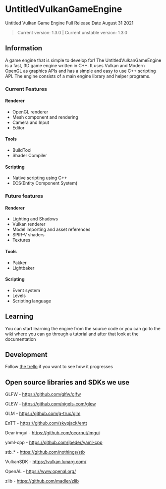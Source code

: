 # UntitledVulkanGameEngine
Untitled Vulkan Game Engine Full Release Date August 31 2021
> Current version: 1.3.0 | Current unstable version: 1.3.0
## Information
A game engine that is simple to develop for! The UntitledVulkanGameEngine is a fast, 3D game engine written in C++. It uses Vulkan and Modern OpenGL as graphics APIs and has a simple and easy to use C++ scripting API. The engine consists of a main engine library and helper programs. 

### Current Features
#### Renderer
- OpenGL renderer
- Mesh component and rendering
- Camera and Input
- Editor
#### Tools 
- BuildTool
- Shader Compiler
#### Scripting
- Native scripting using C++
- ECS(Entity Component System)
### Future features
#### Renderer
- Lighting and Shadows
- Vulkan renderer
- Model importing and asset references
- SPIR-V shaders
- Textures
#### Tools
- Pakker
- Lightbaker
#### Scripting
- Event system
- Levels
- Scripting language

## Learning
You can start learning the engine from the source code or you can go to the [wiki](https://github.com/Madman10K/UntitledVulkanGameEngine/wiki) where you can go through a tutorial and after that look at the documentation
## Development
Follow [the trello](https://trello.com/b/0upjsxT0/untitledvukangameengine2) if you want to see how it progresses 
## Open source libraries and SDKs we use
GLFW - https://github.com/glfw/glfw

GLEW - https://github.com/nigels-com/glew

GLM - https://github.com/g-truc/glm

EnTT - https://github.com/skypjack/entt

Dear imgui - https://github.com/ocornut/imgui

yaml-cpp - https://github.com/jbeder/yaml-cpp

stb_* - https://github.com/nothings/stb

VulkanSDK - https://vulkan.lunarg.com/

OpenAL - https://www.openal.org/

zlib - https://github.com/madler/zlib 
